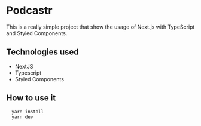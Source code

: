 # Podcastr

This is a really simple project that show the usage of Next.js with TypeScript and Styled Components.


## Technologies used
  - NextJS
  - Typescript
  - Styled Components

## How to use it

```bash
  yarn install
  yarn dev
